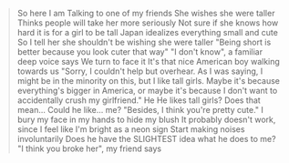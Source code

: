 >So here I am
>Talking to one of my friends
>She wishes she were taller
>Thinks people will take her more seriously
>Not sure if she knows how hard it is for a girl to be tall
>Japan idealizes everything small and cute
>So I tell her she shouldn't be wishing she were taller
>"Being short is better because you look cuter that way"
>"I don't know", a familiar deep voice says
>We turn to face it
>It's that nice American boy walking towards us
>"Sorry, I couldn't help but overhear. As I was saying, I might be in the minority on this, but I like tall girls. Maybe it's because everything's bigger in America, or maybe it's because I don't want to accidentally crush my girlfriend."
>He
>He likes tall girls?
>Does that mean...
>Could he like... me?
>"Besides, I think you're pretty cute."
>I bury my face in my hands to hide my blush
>It probably doesn't work, since I feel like I'm bright as a neon sign
>Start making noises involuntarily
>Does he have the SLIGHTEST idea what he does to me?
>"I think you broke her", my friend says
